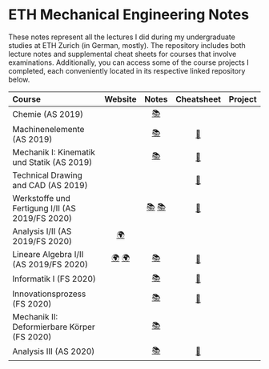 # ETH Mechanical Engineering Notes

These notes represent all the lectures I did during my undergraduate studies at ETH Zurich (in German, mostly). The repository includes both lecture notes and supplemental cheat sheets for courses that involve examinations. Additionally, you can access some of the course projects I completed, each conveniently located in its respective linked repository below. 

| Course                                                       |                           Website                            |  Notes  |    Cheatsheet    |                           Project                            |
| :----------------------------------------------------------- | :----------------------------------------------------------: | :-----: | :--------------: | :----------------------------------------------------------: |
| Chemie       (AS 2019)       |    |     [:books:](https://github.com/majkevh/eth-mavt/blob/main/notes/chemie/)     |                  |  |
| Machinenelemente       (AS 2019)       |    |     [:books:](https://github.com/majkevh/eth-mavt/blob/main/notes/Machinelemente_I.pdf)     |        [:page_with_curl:](https://github.com/majkevh/eth-mavt/blob/main/cheatsheets/zfdef.pdf)              |  |
| Mechanik I: Kinematik und Statik       (AS 2019)       |    |     [:books:](https://github.com/majkevh/eth-mavt/blob/main/notes/Mitschrift_Mech1.pdf)     |        [:page_with_curl:](https://github.com/majkevh/eth-mavt/blob/main/cheatsheets/Mechanik_I_ZF.pdf)              |  |
| Technical Drawing and CAD      (AS 2019)       |    |         |        [:page_with_curl:](https://github.com/majkevh/eth-mavt/blob/main/cheatsheets/ZusammenfassungCADEhrat-Hildisch.pdf)              |  |
| Werkstoffe und Fertigung I/II       (AS 2019/FS 2020)       |    |     [:books:](https://github.com/majkevh/eth-mavt/blob/main/notes/WuF1_HS19.pdf)  [:books:](https://github.com/majkevh/eth-mavt/blob/main/notes/WuF2_FS20.pdf)   |        [:page_with_curl:](https://github.com/majkevh/eth-mavt/blob/main/cheatsheets/wuf.pdf)              |  |
| Analysis I/II  (AS 2019/FS 2020)                             | [:earth_africa:](https://metaphor.ethz.ch/x/2019/hs/401-0261-G0L/)    | |  |                               |
| Lineare Algebra I/II  (AS 2019/FS 2020)              |  [:earth_africa:](https://metaphor.ethz.ch/x/2019/hs/401-0171-00L/) [:earth_africa:](https://metaphor.ethz.ch/x/2020/fs/401-0172-00L//)   |     [:books:](https://github.com/majkevh/eth-mavt/blob/main/notes/linalg1/)      |   [:page_with_curl:](https://github.com/majkevh/eth-mavt/blob/main/cheatsheets/linalg.pdf)          |  |
| Informatik I  (FS 2020)              |    |     [:books:](https://github.com/majkevh/eth-mavt/blob/main/notes/Skript_Info_I.pdf)      |   [:page_with_curl:](https://github.com/majkevh/eth-mavt/blob/main/cheatsheets/InformatikI.pdf)          |  |
| Innovationsprozess  (FS 2020)              |    |     [:books:](https://github.com/majkevh/eth-mavt/blob/main/notes/Skript_Info_I.pdf)    |   [:page_with_curl:](https://github.com/majkevh/eth-mavt/blob/main/cheatsheets/IP_MIO.pdf)          |  |
| Mechanik II: Deformierbare Körper  (FS 2020)              |    |     [:books:](https://github.com/majkevh/eth-mavt/blob/main/notes/scriptmc2.pdf)    |           |  |
| Analysis III (AS 2020)              |    |     [:books:](https://github.com/majkevh/eth-mavt/blob/main/notes/AnalysisIII-MAVTMATL7.pdf)    |     [:page_with_curl:](https://github.com/majkevh/eth-mavt/blob/main/cheatsheets/a3.pdf)         |  |
